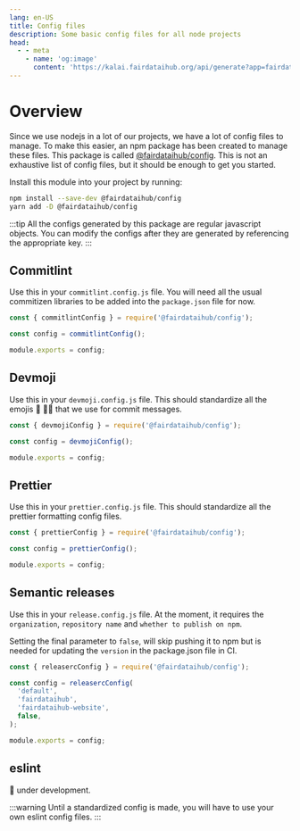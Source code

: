 ```yaml
---
lang: en-US
title: Config files
description: Some basic config files for all node projects
head:
  - - meta
    - name: 'og:image'
      content: 'https://kalai.fairdataihub.org/api/generate?app=fairdataihub&title=Config%20files&org=fairdataihub&description=Some%20basic%20config%20files%20for%20all%20fairdataihub%20projects'
---
```


# Overview

Since we use nodejs in a lot of our projects, we have a lot of config files to manage. To make this easier, an npm package has been created to manage these files. This package is called [@fairdataihub/config](https://www.npmjs.com/package/@fairdataihub/config). This is not an exhaustive list of config files, but it should be enough to get you started.

Install this module into your project by running:

```sh
npm install --save-dev @fairdataihub/config
yarn add -D @fairdataihub/config
```

:::tip
All the configs generated by this package are regular javascript objects. You can modify the configs after they are generated by referencing the appropriate key.
:::

## Commitlint

Use this in your `commitlint.config.js` file. You will need all the usual commitizen libraries to be added into the `package.json` file for now.

```js
const { commitlintConfig } = require('@fairdataihub/config');

const config = commitlintConfig();

module.exports = config;
```

## Devmoji

Use this in your `devmoji.config.js` file. This should standardize all the emojis :monocle_face: :technologist: that we use for commit messages.

```js
const { devmojiConfig } = require('@fairdataihub/config');

const config = devmojiConfig();

module.exports = config;
```

## Prettier

Use this in your `prettier.config.js` file. This should standardize all the prettier formatting config files.

```js
const { prettierConfig } = require('@fairdataihub/config');

const config = prettierConfig();

module.exports = config;
```

## Semantic releases

Use this in your `release.config.js` file. At the moment, it requires the `organization`, `repository name` and `whether to publish on npm`.

Setting the final parameter to `false`, will skip pushing it to npm but is needed for updating the `version` in the package.json file in CI.

```js
const { releasercConfig } = require('@fairdataihub/config');

const config = releasercConfig(
  'default',
  'fairdataihub',
  'fairdataihub-website',
  false,
);

module.exports = config;
```

## eslint

:construction: under development.

:::warning
Until a standardized config is made, you will have to use your own eslint config files.
:::
